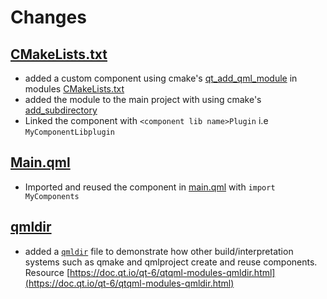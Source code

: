 # Changes
## [CMakeLists.txt](CMakeLists.txt)
- added a custom component using cmake's [qt_add_qml_module](https://doc.qt.io/qt-6/qt-add-qml-module.html) in modules [CMakeLists.txt](components/CMakeLists.txt)
- added the module to the main project with using cmake's [add_subdirectory](https://cmake.org/cmake/help/latest/command/add_subdirectory.html)
- Linked the component with ```<component lib name>Plugin``` i.e ```MyComponentLibplugin```

## [Main.qml](Main.qml)
- Imported and reused the component in [main.qml](Main.qml) with ```import MyComponents```

## [qmldir](components/qmldir)
- added a [```qmldir```](components/qmldir) file to demonstrate how other build/interpretation systems such as qmake and qmlproject create and reuse components. Resource [https://doc.qt.io/qt-6/qtqml-modules-qmldir.html](https://doc.qt.io/qt-6/qtqml-modules-qmldir.html)